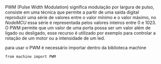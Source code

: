 PWM (Pulse Width Modulation) significa modulação por largura de pulso, consiste em uma técnica que permite a partir de uma saída digital reproduzir uma série de valores entre o valor mínimo e o valor máximo, no *NodeMCU* essa série é representada pelos valores inteiros entre 0 e 1023. O PWM permite que um valor de uma porta possa ser um valor além de ligado ou desligado, esse recurso é utilizado por exemplo para controlar a rotação de um motor ou a intensidade de um led.

para usar o PWM é necessário importar dentro da biblioteca machine 

```
from machine import PWM
```